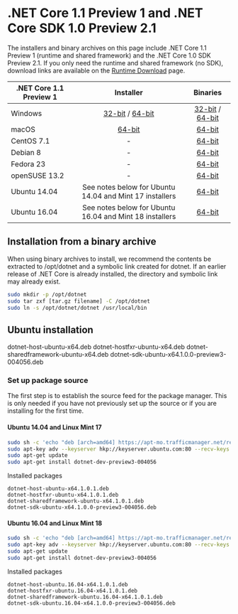 # .NET Core 1.1 Preview 1 and .NET Core SDK 1.0 Preview 2.1

The installers and binary archives on this page include .NET Core 1.1 Preview 1 (runtime and shared framework) and the .NET Core 1.0 SDK Preview 2.1. If you only need the runtime and shared framework (no SDK), download links are available on the [Runtime Download](https://github.com/dotnet/core/blob/master/release-notes/preview-runtime-download.md) page.

| .NET Core 1.1 Preview 1 | Installer                                        | Binaries                                        |
| ----------------------- | :----------------------------------------------: | :----------------------------------------------:|
| Windows                 | [32-bit](https://go.microsoft.com/fwlink/?LinkID=835132) / [64-bit](https://go.microsoft.com/fwlink/?LinkID=835138)  | [32-bit](https://go.microsoft.com/fwlink/?LinkID=835139) / [64-bit](https://go.microsoft.com/fwlink/?LinkID=835127) |
| macOS                   | [64-bit](https://go.microsoft.com/fwlink/?LinkID=835133)  | [64-bit](https://go.microsoft.com/fwlink/?LinkID=835129)                          |
| CentOS 7.1              | -                                                         | [64-bit](https://go.microsoft.com/fwlink/?LinkID=835137)                          |
| Debian 8                | -                                                         | [64-bit](https://go.microsoft.com/fwlink/?LinkID=835131)                          |
| Fedora 23               | -                                                         | [64-bit](https://go.microsoft.com/fwlink/?LinkID=835126)                          |
| openSUSE 13.2           | -                                                         | [64-bit](https://go.microsoft.com/fwlink/?LinkID=835134)                          |
| Ubuntu 14.04            | See notes below for Ubuntu 14.04 and Mint 17 installers   | [64-bit](https://go.microsoft.com/fwlink/?LinkID=835135)                          |
| Ubuntu 16.04            | See notes below for Ubuntu 16.04 and Mint 18 installers   | [64-bit](https://go.microsoft.com/fwlink/?LinkID=835136)                          |

## Installation from a binary archive

When using binary archives to install, we recommend the contents be extracted to /opt/dotnet and a symbolic link created for dotnet. If an earlier release of .NET Core is already installed, the directory and symbolic link may already exist.

```bash
sudo mkdir -p /opt/dotnet
sudo tar zxf [tar.gz filename] -C /opt/dotnet
sudo ln -s /opt/dotnet/dotnet /usr/local/bin
```

## Ubuntu installation

dotnet-host-ubuntu-x64.deb
dotnet-hostfxr-ubuntu-x64.deb
dotnet-sharedframework-ubuntu-x64.deb
dotnet-sdk-ubuntu-x64.1.0.0-preview3-004056.deb

### Set up package source

The first step is to establish the source feed for the package manager. This is only needed if you have not previously set up the source or if you are installing for the first time.

#### Ubuntu 14.04 and Linux Mint 17

```bash
sudo sh -c 'echo "deb [arch=amd64] https://apt-mo.trafficmanager.net/repos/dotnet-release/ trusty main" > /etc/apt/sources.list.d/dotnetdev.list'
sudo apt-key adv --keyserver hkp://keyserver.ubuntu.com:80 --recv-keys 417A0893
sudo apt-get update
sudo apt-get install dotnet-dev-preview3-004056

```

Installed packages

```
dotnet-host-ubuntu-x64.1.0.1.deb
dotnet-hostfxr-ubuntu-x64.1.0.1.deb
dotnet-sharedframework-ubuntu-x64.1.0.1.deb
dotnet-sdk-ubuntu-x64.1.0.0-preview3-004056.deb
```

#### Ubuntu 16.04 and Linux Mint 18

```bash
sudo sh -c 'echo "deb [arch=amd64] https://apt-mo.trafficmanager.net/repos/dotnet-release/ xenial main" > /etc/apt/sources.list.d/dotnetdev.list'
sudo apt-key adv --keyserver hkp://keyserver.ubuntu.com:80 --recv-keys 417A0893
sudo apt-get update
sudo apt-get install dotnet-dev-preview3-004056
```

Installed packages

```
dotnet-host-ubuntu.16.04-x64.1.0.1.deb
dotnet-hostfxr-ubuntu.16.04-x64.1.0.1.deb
dotnet-sharedframework-ubuntu.16.04-x64.1.0.1.deb
dotnet-sdk-ubuntu.16.04-x64.1.0.0-preview3-004056.deb
```
